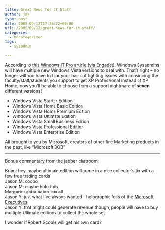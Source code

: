 ```yaml
---
title: Great News for IT Staff
author: jay
type: post
date: 2005-09-12T17:36:22+00:00
url: /2005/09/12/great-news-for-it-staff/
categories:
  - Uncategorized
tags:
  - sysadmin

---
```

According to [this Windows IT Pro article][1] ([via Engadet][2]). Windows Sysadmins will have multiple new Windows Vista versions to deal with. That’s right &#8211; no longer will you have to tear your hair out fighting issues with convincing the faculty/staff/students you support to get XP Professional instead of XP Home, now you’ll be able to choose from a support nightmare of **seven** different versions!

  * Windows Vista Starter Edition
  * Windows Vista Home Basic Edition
  * Windows Vista Home Premium Edition
  * Windows Vista Ultimate Edition
  * Windows Vista Small Business Edition
  * Windows Vista Professional Edition
  * Windows Vista Enterprise Edition

All brought to you by Microsoft, creators of other fine Marketing products in the past, like “Microsoft BOB”

* * *

Bonus commentary from the jabber chatroom:

Brian: hey, maybe ultimate edition will come in a nice collector’s tin with a few free trading cards  
Jason M: ooooo  
Jason M: maybe holo foils  
Margaret: gotta catch ‘em all  
Jason Y: just what I’ve always wanted &#8211; holographic foils of the [Microsoft Executives][3]  
Jason Y: that might could generate revenue though, people will have to buy multiple Ultimate editions to collect the whole set

I wonder if Robert Scoble will get his own card?

 [1]: //www.windowsitpro.com/Article/ArticleID/47665/47665.html?Ad=1"
 [2]: //www.engadget.com/entry/1234000387058357/"
 [3]: //www.microsoft.com/presspass/exec/default.mspx?group=A-D"
